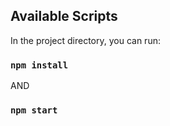 ## Available Scripts

In the project directory, you can run:

### `npm install`

AND

### `npm start`

